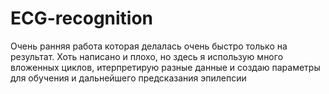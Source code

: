 # ECG-recognition
Очень ранняя работа которая делалась очень быстро только на результат. Хоть написано и плохо, но здесь я использую много вложенных циклов, итерпретирую разные данные и создаю параметры для обучения и дальнейшего предсказания эпилепсии
